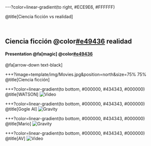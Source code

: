 ---?color=linear-gradient(to right, #ECE9E6, #FFFFFF)

@title[Ciencia ficción vs realidad]

<br>

##  Ciencia ficción @color[#e49436](vs.) realidad
#### Presentation @fa[magic] @color[#e49436](Magic)

@fa[arrow-down text-black]


+++?image=template/img/Movies.jpg&position=north&size=75% 75%
@title[Ciencia ficción]

+++?color=linear-gradient(to bottom, #000000, #434343,  #000000)
@title[WATSON]
![Video](https://www.youtube.com/embed/P18EdAKuC1U)

+++?color=linear-gradient(to bottom, #000000, #434343,  #000000)
@title[Gogle AI]
![Gravity](https://www.youtube.com/embed/JvbHu_bVa_g)

+++?color=linear-gradient(to bottom, #000000, #434343,  #000000)
@title[Mario]
![Gravity](https://www.youtube.com/embed/qv6UVOQ0F44)

+++?color=linear-gradient(to bottom, #000000, #434343,  #000000)
@title[AV]
![Video](https://www.youtube.com/embed/PjH_1hEoIDs)
